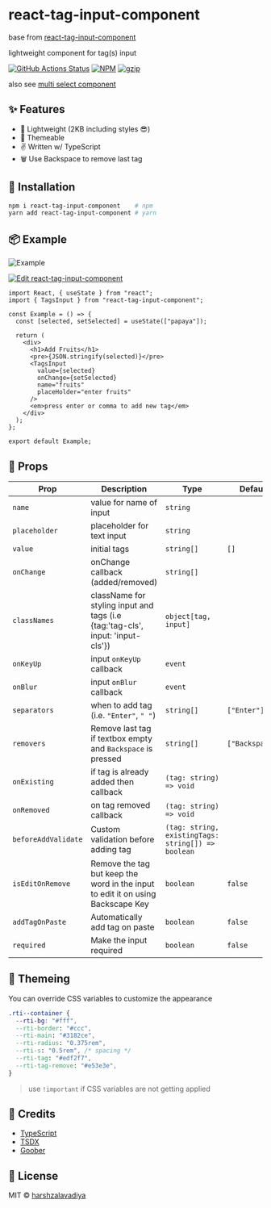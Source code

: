 # react-tag-input-component

base from [react-tag-input-component](https://github.com/hc-oss/react-tag-input-component.git)


lightweight component for tag(s) input

[![GitHub Actions Status](https://github.com/harshzalavadiya/react-tag-input-component/workflows/CI/badge.svg)](https://github.com/harshzalavadiya/react-tag-input-component/actions)
[![NPM](https://img.shields.io/npm/v/react-tag-input-component.svg)](https://npm.im/react-tag-input-component)
[![gzip](https://badgen.net/bundlephobia/minzip/react-tag-input-component@latest)](https://bundlephobia.com/result?p=react-tag-input-component@latest)

also see [multi select component](https://github.com/harshzalavadiya/react-multi-select-component)

## ✨ Features

- 🍃 Lightweight (2KB including styles 😎)
- 💅 Themeable
- ✌ Written w/ TypeScript
- 🗑️ Use Backspace to remove last tag

## 🔧 Installation

```bash
npm i react-tag-input-component    # npm
yarn add react-tag-input-component # yarn
```

## 📦 Example

![Example](https://user-images.githubusercontent.com/5774849/179722762-4d7feef6-52af-4662-ba97-129191fb4f26.gif)

[![Edit react-tag-input-component](https://codesandbox.io/static/img/play-codesandbox.svg)](https://codesandbox.io/s/react-tag-input-component-rgf97?fontsize=14&hidenavigation=1&theme=dark)

```tsx
import React, { useState } from "react";
import { TagsInput } from "react-tag-input-component";

const Example = () => {
  const [selected, setSelected] = useState(["papaya"]);

  return (
    <div>
      <h1>Add Fruits</h1>
      <pre>{JSON.stringify(selected)}</pre>
      <TagsInput
        value={selected}
        onChange={setSelected}
        name="fruits"
        placeHolder="enter fruits"
      />
      <em>press enter or comma to add new tag</em>
    </div>
  );
};

export default Example;
```

## 👀 Props

| Prop                | Description                                                                     | Type                                               | Default         |
| ------------------- | ------------------------------------------------------------------------------- | -------------------------------------------------- | --------------- |
| `name`              | value for name of input                                                         | `string`                                           |                 |
| `placeholder`       | placeholder for text input                                                      | `string`                                           |                 |
| `value`             | initial tags                                                                    | `string[]`                                         | `[]`            |
| `onChange`          | onChange callback (added/removed)                                               | `string[]`                                         |                 |
| `classNames`        | className for styling input and tags (i.e {tag:'tag-cls', input: 'input-cls'})  | `object[tag, input]`                               |                 |
| `onKeyUp`           | input `onKeyUp` callback                                                        | `event`                                            |                 |
| `onBlur`            | input `onBlur` callback                                                         | `event`                                            |                 |
| `separators`         | when to add tag (i.e. `"Enter"`, `" "`)                                        | `string[]`                                         | `["Enter"]`     |
| `removers`          | Remove last tag if textbox empty and `Backspace` is pressed                     | `string[]`                                         | `["Backspace"]` |
| `onExisting`        | if tag is already added then callback                                           | `(tag: string) => void`                            |                 |
| `onRemoved`         | on tag removed callback                                                         | `(tag: string) => void`                            |                 |
| `beforeAddValidate` | Custom validation before adding tag                                             | `(tag: string, existingTags: string[]) => boolean` |                 |
| `isEditOnRemove`    | Remove the tag but keep the word in the input to edit it on using Backscape Key | `boolean`                                          | `false`         |
| `addTagOnPaste`| Automatically add tag on paste | `boolean` | `false` |
| `required`| Make the input required | `boolean` | `false` |

## 💅 Themeing

You can override CSS variables to customize the appearance

```css
.rti--container {
  --rti-bg: "#fff",
  --rti-border: "#ccc",
  --rti-main: "#3182ce",
  --rti-radius: "0.375rem",
  --rti-s: "0.5rem", /* spacing */
  --rti-tag: "#edf2f7",
  --rti-tag-remove: "#e53e3e",
}
```

> use `!important` if CSS variables are not getting applied

## 🤠 Credits

- [TypeScript](https://github.com/microsoft/typescript)
- [TSDX](https://github.com/jaredpalmer/tsdx)
- [Goober](https://github.com/cristianbote/goober)

## 📜 License

MIT &copy; [harshzalavadiya](https://github.com/harshzalavadiya)
